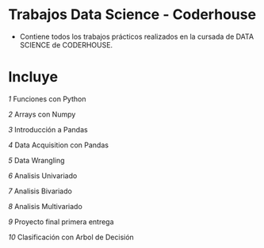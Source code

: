 # Trabajos Data Science - Coderhouse
* Contiene todos los trabajos prácticos realizados en la cursada de DATA SCIENCE de CODERHOUSE.

# Incluye
*1* Funciones con Python

*2* Arrays con Numpy

*3* Introducción a Pandas

*4* Data Acquisition con Pandas

*5* Data Wrangling

*6* Analisis Univariado

*7* Analisis Bivariado

*8* Analisis Multivariado

*9* Proyecto final primera entrega

*10* Clasificación con Arbol de Decisión
